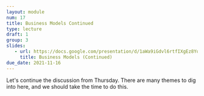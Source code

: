 ```yaml
---
layout: module
num: 17
title: Business Models Continued
type: lecture
draft: 1
group: 3
slides: 
   - url: https://docs.google.com/presentation/d/1aWa9iGdvl6rtfIXgEz8Yq_edQV41Wdm9JiCcL8Pg06Q/edit?usp=sharing
     title: Business Models (Continued)
due_date: 2021-11-16
---
```


Let's continue the discussion from Thursday. There are many themes to dig into here, and we should take the time to do this.